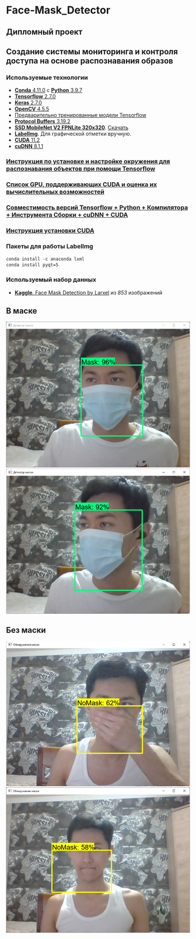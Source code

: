 # Face-Mask_Detector

## Дипломный проект

## Создание системы мониторинга и контроля доступа на основе распознавания образов

### Используемые технологии

- [**Conda** 4.11.0](https://www.anaconda.com/) с [**Python** 3.9.7](https://www.python.org/)
- [**Tensorflow** 2.7.0](https://www.tensorflow.org/)
- [**Keras** 2.7.0](https://keras.io/)
- [**OpenCV** 4.5.5](https://opencv.org/)
- [Предварительно тренированные модели Tensorflow](https://github.com/tensorflow/models)
- [**Protocol Buffers** 3.19.2](https://github.com/protocolbuffers/protobuf/)
- [**SSD MobileNet V2 FPNLite 320x320**](https://github.com/tensorflow/models/blob/master/research/object_detection/configs/tf2/ssd_mobilenet_v2_fpnlite_320x320_coco17_tpu-8.config). [Скачать](http://download.tensorflow.org/models/object_detection/tf2/20200711/ssd_mobilenet_v2_fpnlite_320x320_coco17_tpu-8.tar.gz)
- [**LabelImg**](https://github.com/tzutalin/labelImg). Для графической отметки вручную.
- [**CUDA** 11.2](https://developer.nvidia.com/cuda-11.2.2-download-archive)
- [**cuDNN** 8.1.1](https://developer.nvidia.com/rdp/cudnn-archive)

### [Инструкция по установке и настройке окружения для распознавания объектов при помощи Tensorflow](https://tensorflow-object-detection-api-tutorial.readthedocs.io/en/latest/install.html)

### [Список GPU, поддерживающих CUDA и оценка их вычислительных возможностей](https://developer.nvidia.com/cuda-gpus)

### [Совместимость версий Tensorflow + Python + Компилятора + Инструмента Сборки + cuDNN + CUDA](https://www.tensorflow.org/install/source_windows#gpu)

### [Инструкция установки CUDA](https://docs.nvidia.com/cuda/archive/11.2.2/cuda-installation-guide-microsoft-windows/index.html)

### Пакеты для работы LabelImg

```
conda install -c anaconda lxml
conda install pyqt=5
```

### Используемый набор данных

- [**Kaggle**. Face Mask Detection by Larxel](https://www.kaggle.com/andrewmvd/face-mask-detection) из *853* изображений

## В маске

![Кадр в маске](WithMask1.png)  
![Кадр в маске](WithMask2.png)

## Без маски

![Кадр без маски](WithoutMask1.png)  
![Кадр без маски](WithoutMask2.png)
